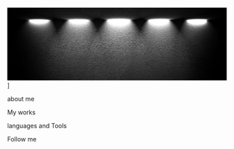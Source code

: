 [![Header](https://github.com/kiipariss/kiipariss/blob/main/assets/1500x500.jpeg)](https://spb.hh.ru/resume/f2774067ff0b0d4b8e0039ed1f55374b4f4330)]


about me

My works

languages and Tools


Follow me